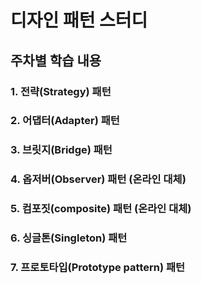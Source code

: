 # 디자인 패턴 스터디
## 주차별 학습 내용
### 1. 전략(Strategy) 패턴<br>
### 2. 어댑터(Adapter) 패턴<br>
### 3. 브릿지(Bridge) 패턴<br>
### 4. 옵저버(Observer) 패턴 (온라인 대체)<br>
### 5. 컴포짓(composite) 패턴 (온라인 대체)<br>
### 6. 싱글톤(Singleton) 패턴<br>
### 7. 프로토타입(Prototype pattern) 패턴 <br>

